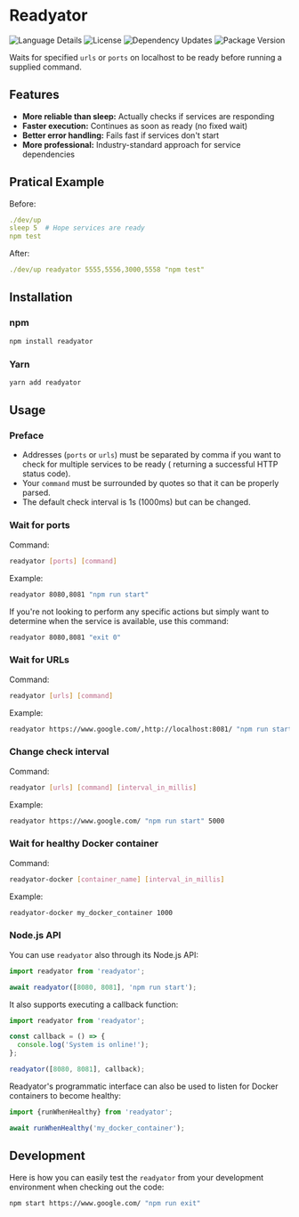 # Readyator

![Language Details](https://img.shields.io/github/languages/top/bennycode/readyator) ![License](https://img.shields.io/npm/l/readyator.svg) ![Dependency Updates](https://img.shields.io/librariesio/release/npm/readyator.svg) ![Package Version](https://img.shields.io/npm/v/readyator.svg)

Waits for specified `urls` or `ports` on localhost to be ready before running a supplied command.

## Features

- **More reliable than sleep:** Actually checks if services are responding
- **Faster execution:** Continues as soon as ready (no fixed wait)
- **Better error handling:** Fails fast if services don't start
- **More professional:** Industry-standard approach for service dependencies

## Pratical Example

Before:

```yml
./dev/up
sleep 5  # Hope services are ready
npm test
```

After:

```yml
./dev/up readyator 5555,5556,3000,5558 "npm test"
```

## Installation

### npm

```bash
npm install readyator
```

### Yarn

```bash
yarn add readyator
```

## Usage

### Preface

- Addresses (`ports` or `urls`) must be separated by comma if you want to check for multiple services to be ready ( returning a successful HTTP status code).
- Your `command` must be surrounded by quotes so that it can be properly parsed.
- The default check interval is 1s (1000ms) but can be changed.

### Wait for ports

Command:

```bash
readyator [ports] [command]
```

Example:

```bash
readyator 8080,8081 "npm run start"
```

If you're not looking to perform any specific actions but simply want to determine when the service is available, use this command:

```bash
readyator 8080,8081 "exit 0"
```

### Wait for URLs

Command:

```bash
readyator [urls] [command]
```

Example:

```bash
readyator https://www.google.com/,http://localhost:8081/ "npm run start"
```

### Change check interval

Command:

```bash
readyator [urls] [command] [interval_in_millis]
```

Example:

```bash
readyator https://www.google.com/ "npm run start" 5000
```

### Wait for healthy Docker container

Command:

```bash
readyator-docker [container_name] [interval_in_millis]
```

Example:

```bash
readyator-docker my_docker_container 1000
```

### Node.js API

You can use `readyator` also through its Node.js API:

```ts
import readyator from 'readyator';

await readyator([8080, 8081], 'npm run start');
```

It also supports executing a callback function:

```ts
import readyator from 'readyator';

const callback = () => {
  console.log('System is online!');
};

readyator([8080, 8081], callback);
```

Readyator's programmatic interface can also be used to listen for Docker containers to become healthy:

```ts
import {runWhenHealthy} from 'readyator';

await runWhenHealthy('my_docker_container');
```

## Development

Here is how you can easily test the `readyator` from your development environment when checking out the code:

```bash
npm start https://www.google.com/ "npm run exit"
```
